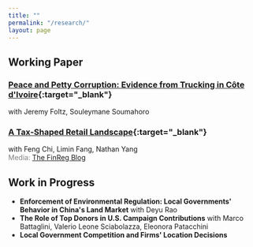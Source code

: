 ```yaml
---
title: ""
permalink: "/research/"
layout: page
---
```


## Working Paper

### [Peace and Petty Corruption: Evidence from Trucking in Côte d'Ivoire](https://papers.ssrn.com/sol3/papers.cfm?abstract_id=4292211){:target="_blank"} 
with Jeremy Foltz, Souleymane Soumahoro

### [A Tax-Shaped Retail Landscape](https://papers.ssrn.com/sol3/papers.cfm?abstract_id=4338974){:target="_blank"} 
with Feng Chi, Limin Fang, Nathan Yang\
<font color='gray'>Media: [The FinReg Blog](https://tinyurl.com/pfyfhr4v)</font>

## Work in Progress

- **Enforcement of Environmental Regulation: Local Governments' Behavior in China's Land Market** with Deyu Rao
- **The Role of Top Donors in U.S. Campaign Contributions** with Marco Battaglini, Valerio Leone Sciabolazza, Eleonora Patacchini
- **Local Government Competition and Firms' Location Decisions**
